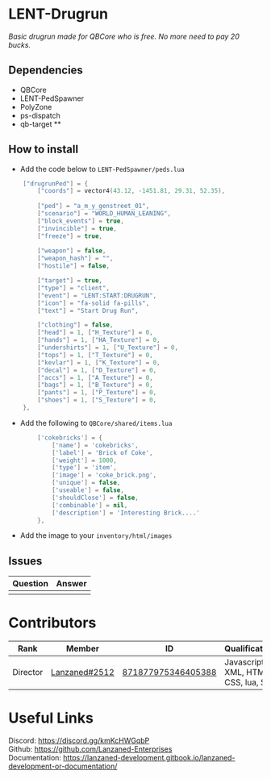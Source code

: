 # LENT-Drugrun
*Basic drugrun made for QBCore who is free. No more need to pay 20 bucks.*

## Dependencies
- QBCore
- LENT-PedSpawner
- PolyZone
- ps-dispatch
- qb-target
**

## How to install
- Add the code below to `LENT-PedSpawner/peds.lua`
```lua
    ["drugrunPed"] = {
        ["coords"] = vector4(43.12, -1451.81, 29.31, 52.35), 
        
        ["ped"] = "a_m_y_genstreet_01", 
        ["scenario"] = "WORLD_HUMAN_LEANING", 
        ["block_events"] = true, 
        ["invincible"] = true, 
        ["freeze"] = true, 
  
        ["weapon"] = false, 
        ["weapon_hash"] = "", 
        ["hostile"] = false, 

        ["target"] = true,
        ["type"] = "client",
        ["event"] = "LENT:START:DRUGRUN", 
        ["icon"] = "fa-solid fa-pills", 
        ["text"] = "Start Drug Run",

        ["clothing"] = false,
        ["head"] = 1, ["H_Texture"] = 0,
        ["hands"] = 1, ["HA_Texture"] = 0,
        ["undershirts"] = 1, ["U_Texture"] = 0,
        ["tops"] = 1, ["T_Texture"] = 0,
        ["kevlar"] = 1, ["K_Texture"] = 0,
        ["decal"] = 1, ["D_Texture"] = 0,
        ["accs"] = 1, ["A_Texture"] = 0,
        ["bags"] = 1, ["B_Texture"] = 0,
        ["pants"] = 1, ["P_Texture"] = 0,
        ["shoes"] = 1, ["S_Texture"] = 0,
    },
```
- Add the following to `QBCore/shared/items.lua`
```lua
		['cokebricks'] = {
			['name'] = 'cokebricks',
			['label'] = 'Brick of Coke',
			['weight'] = 1000,
			['type'] = 'item',
			['image'] = 'coke_brick.png',
			['unique'] = false,
			['useable'] = false,
			['shouldClose'] = false,
			['combinable'] = nil,
			['description'] = 'Interesting Brick....'
		},
```
- Add the image to your `inventory/html/images`

## Issues
|  Question |  Answer |
|----       |----     |
|           |         |

# Contributors
|  Rank       |  Member       | ID                 | Qualifications                       |
|----         |----           |----                |----                                  |
| Director    | [Lanzaned#2512](https://discordapp.com/users/871877975346405388) | [871877975346405388](https://discordapp.com/users/871877975346405388) | Javascript, XML, HTML, CSS, lua, SQL |

# Useful Links 
Discord: https://discord.gg/kmKcHWGqbP<br>
Github: https://github.com/Lanzaned-Enterprises<br>
Documentation: https://lanzaned-development.gitbook.io/lanzaned-development-or-documentation/